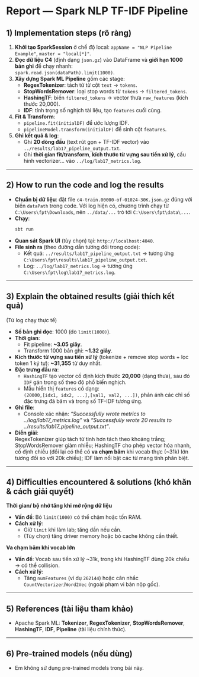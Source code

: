 # Report — Spark NLP TF-IDF Pipeline

## 1) Implementation steps (rõ ràng)
1. **Khởi tạo SparkSession** ở chế độ local: `appName = "NLP Pipeline Example"`, `master = "local[*]"`.
2. **Đọc dữ liệu C4** (định dạng `json.gz`) vào DataFrame và **giới hạn 1000 bản ghi** để chạy nhanh:  
   `spark.read.json(dataPath).limit(1000)`.
3. **Xây dựng Spark ML Pipeline** gồm các stage:
   - **RegexTokenizer**: tách từ từ cột `text` → `tokens`.
   - **StopWordsRemover**: loại stop words từ `tokens` → `filtered_tokens`.
   - **HashingTF**: biến `filtered_tokens` → vector thưa `raw_features` (kích thước 20,000).
   - **IDF**: tính trọng số nghịch tài liệu, tạo `features` cuối cùng.
4. **Fit & Transform**:
   - `pipeline.fit(initialDF)` để ước lượng IDF.
   - `pipelineModel.transform(initialDF)` để sinh cột `features`.
5. **Ghi kết quả & log**:
   - Ghi **20 dòng đầu** (text rút gọn + TF-IDF vector) vào `../results/lab17_pipeline_output.txt`.
   - Ghi **thời gian fit/transform**, **kích thước từ vựng sau tiền xử lý**, cấu hình vectorizer… vào `../log/lab17_metrics.log`.

---

## 2) How to run the code and log the results
- **Chuẩn bị dữ liệu**: đặt file `c4-train.00000-of-01024-30K.json.gz` đúng với biến `dataPath` trong code. Với log hiện có, chương trình chạy từ `C:\Users\fpt\Downloads`, nên `../data/...` trỏ tới `C:\Users\fpt\data\...`.
- **Chạy**:
  ```bash
  sbt run
  ```
- **Quan sát Spark UI** (tùy chọn) tại: `http://localhost:4040`.
- **File sinh ra** (theo đường dẫn tương đối trong code):
  - Kết quả: `../results/lab17_pipeline_output.txt`  → tương ứng `C:\Users\fpt\results\lab17_pipeline_output.txt`.
  - Log: `../log/lab17_metrics.log` → tương ứng `C:\Users\fpt\log\lab17_metrics.log`.

---

## 3) Explain the obtained results (giải thích kết quả)
(Từ log chạy thực tế)
- **Số bản ghi đọc**: 1000 (do `limit(1000)`).
- **Thời gian**:
  - Fit pipeline: **~3.05 giây**.
  - Transform 1000 bản ghi: **~1.32 giây**.
- **Kích thước từ vựng sau tiền xử lý** (tokenize + remove stop words + lọc token 1 ký tự): **~31,355** từ duy nhất.
- **Đặc trưng đầu ra**:
  - `HashingTF` tạo vector cố định kích thước **20,000** (dạng thưa), sau đó `IDF` gán trọng số theo độ phổ biến nghịch.
  - Mẫu hiển thị `features` có dạng:  
    `(20000,[idx1, idx2, ...],[val1, val2, ...])`, phản ánh các chỉ số đặc trưng đã băm và trọng số TF-IDF tương ứng.
- **Ghi file**:
  - Console xác nhận: *“Successfully wrote metrics to ../log/lab17_metrics.log”* và *“Successfully wrote 20 results to ../results/lab17_pipeline_output.txt”*.
- **Diễn giải**:  
  RegexTokenizer giúp tách từ tinh hơn tách theo khoảng trắng; StopWordsRemover giảm nhiễu; HashingTF cho phép vector hóa nhanh, cố định chiều (đổi lại có thể có **va chạm băm** khi vocab thực (~31k) lớn tương đối so với 20k chiều); IDF làm nổi bật các từ mang tính phân biệt.

---

## 4) Difficulties encountered & solutions (khó khăn & cách giải quyết)
**Thời gian/ bộ nhớ tăng khi mở rộng dữ liệu**  
- **Vấn đề**: Bỏ `limit(1000)` có thể chậm hoặc tốn RAM.  
- **Cách xử lý**:  
  - Giữ `limit` khi làm lab; tăng dần nếu cần.  
  - (Tùy chọn) tăng driver memory hoặc bỏ cache không cần thiết.

**Va chạm băm khi vocab lớn**  
- **Vấn đề**: Vocab sau tiền xử lý ~31k, trong khi HashingTF dùng 20k chiều → có thể collision.  
- **Cách xử lý**:  
  - Tăng `numFeatures` (ví dụ `262144`) hoặc cân nhắc `CountVectorizer`/`Word2Vec` (ngoài phạm vi bản nộp gốc).

---

## 5) References (tài liệu tham khảo)
- Apache Spark ML: **Tokenizer**, **RegexTokenizer**, **StopWordsRemover**, **HashingTF**, **IDF**, **Pipeline** (tài liệu chính thức).

---

## 6) Pre-trained models (nếu dùng)
- Em không sử dụng pre-trained models trong bài này.
